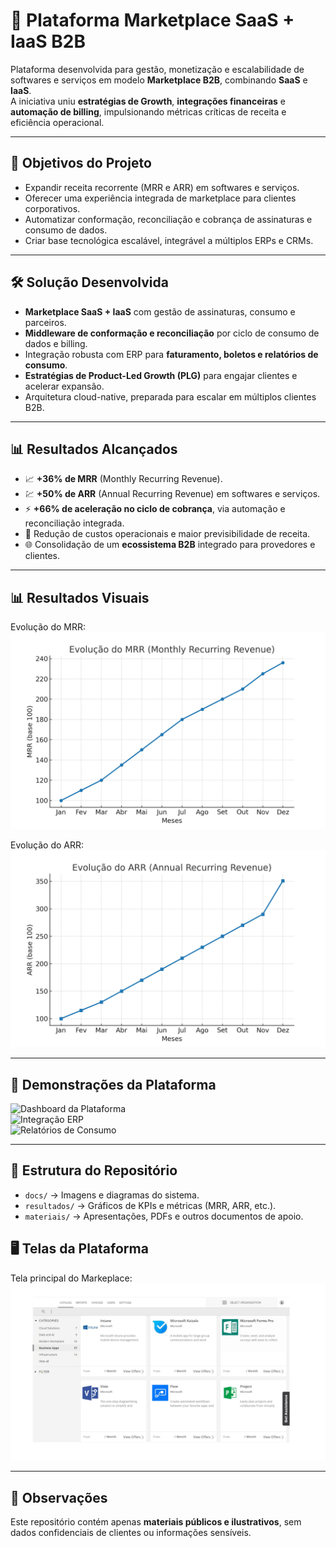 # 🚀 Plataforma Marketplace SaaS + IaaS B2B

Plataforma desenvolvida para gestão, monetização e escalabilidade de softwares e serviços em modelo **Marketplace B2B**, combinando **SaaS** e **IaaS**.  
A iniciativa uniu **estratégias de Growth**, **integrações financeiras** e **automação de billing**, impulsionando métricas críticas de receita e eficiência operacional.

---

## 🎯 Objetivos do Projeto
- Expandir receita recorrente (MRR e ARR) em softwares e serviços.  
- Oferecer uma experiência integrada de marketplace para clientes corporativos.  
- Automatizar conformação, reconciliação e cobrança de assinaturas e consumo de dados.  
- Criar base tecnológica escalável, integrável a múltiplos ERPs e CRMs.

---

## 🛠️ Solução Desenvolvida
- **Marketplace SaaS + IaaS** com gestão de assinaturas, consumo e parceiros.  
- **Middleware de conformação e reconciliação** por ciclo de consumo de dados e billing.  
- Integração robusta com ERP para **faturamento, boletos e relatórios de consumo**.  
- **Estratégias de Product-Led Growth (PLG)** para engajar clientes e acelerar expansão.  
- Arquitetura cloud-native, preparada para escalar em múltiplos clientes B2B.

---

## 📊 Resultados Alcançados
- 📈 **+36% de MRR** (Monthly Recurring Revenue).  
- 💹 **+50% de ARR** (Annual Recurring Revenue) em softwares e serviços.  
- ⚡ **+66% de aceleração no ciclo de cobrança**, via automação e reconciliação integrada.  
- 🔄 Redução de custos operacionais e maior previsibilidade de receita.  
- 🌐 Consolidação de um **ecossistema B2B** integrado para provedores e clientes.

---

## 📊 Resultados Visuais

Evolução do MRR:  
![Crescimento do MRR](resultados/mrr_growth.png)

Evolução do ARR:  
![Crescimento do ARR](resultados/arr_growth.png)

---

## 📸 Demonstrações da Plataforma
![Dashboard da Plataforma](docs/dashboard.png)  
![Integração ERP](docs/integracao-erp.png)  
![Relatórios de Consumo](docs/relatorios-consumo.png)

---

## 📂 Estrutura do Repositório
- `docs/` → Imagens e diagramas do sistema.  
- `resultados/` → Gráficos de KPIs e métricas (MRR, ARR, etc.).  
- `materiais/` → Apresentações, PDFs e outros documentos de apoio.
## 🖥️ Telas da Plataforma

Tela principal do Markeplace:  
![Dashboard da Plataforma](materiais/tela_platform.png)

---

## 📌 Observações
Este repositório contém apenas **materiais públicos e ilustrativos**, sem dados confidenciais de clientes ou informações sensíveis.
